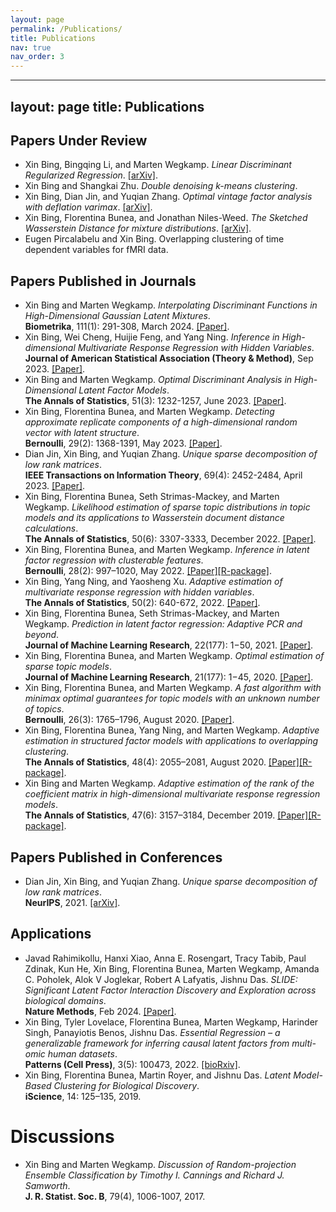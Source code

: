 ```yaml
---
layout: page
permalink: /Publications/
title: Publications 
nav: true
nav_order: 3
---
```


---
layout: page
title: Publications
---

## Papers Under Review

- Xin Bing, Bingqing Li, and Marten Wegkamp. *Linear Discriminant Regularized Regression*. [[arXiv]](https://arxiv.org/abs/2402.14260).
- Xin Bing and Shangkai Zhu. *Double denoising k-means clustering*.
- Xin Bing, Dian Jin, and Yuqian Zhang. *Optimal vintage factor analysis with deflation varimax*. [[arXiv]](https://arxiv.org/abs/2310.10545).
- Xin Bing, Florentina Bunea, and Jonathan Niles-Weed. *The Sketched Wasserstein Distance for mixture distributions*. [[arXiv]](https://arxiv.org/abs/2206.12768).
- Eugen Pircalabelu and Xin Bing. Overlapping clustering of time dependent variables for fMRI data. 

## Papers Published in Journals

- Xin Bing and Marten Wegkamp. *Interpolating Discriminant Functions in High-Dimensional Gaussian Latent Mixtures*. <br> **Biometrika**, 111(1): 291-308, March 2024. [[Paper]](https://academic.oup.com/biomet/advance-article-abstract/doi/10.1093/biomet/asad037/7192166).
- Xin Bing, Wei Cheng, Huijie Feng, and Yang Ning. *Inference in High-dimensional Multivariate Response Regression with Hidden Variables*. <br>  **Journal of American Statistical Association (Theory & Method)**, Sep 2023. [[Paper]](https://www.tandfonline.com/doi/abs/10.1080/01621459.2023.2241701).
- Xin Bing and Marten Wegkamp. *Optimal Discriminant Analysis in High-Dimensional Latent Factor Models*. <br>  **The Annals of Statistics**, 51(3): 1232-1257, June 2023. [[Paper]](https://projecteuclid.org/journals/annals-of-statistics/volume-51/issue-3/Optimal-discriminant-analysis-in-high-dimensional-latent-factor-models/10.1214/23-AOS2289.short).
- Xin Bing, Florentina Bunea, and Marten Wegkamp. *Detecting approximate replicate components of a high-dimensional random vector with latent structure*. <br>  **Bernoulli**, 29(2): 1368-1391, May 2023. [[Paper]](https://projecteuclid.org/journals/bernoulli/volume-29/issue-2/Detecting-approximate-replicate-components-of-a-high-dimensional-random-vector/10.3150/22-BEJ1502.short).
- Dian Jin, Xin Bing, and Yuqian Zhang. *Unique sparse decomposition of low rank matrices*. <br> **IEEE Transactions on Information Theory**, 69(4): 2452-2484, April 2023. [[Paper]](https://ieeexplore.ieee.org/document/9954420).
- Xin Bing, Florentina Bunea, Seth Strimas-Mackey, and Marten Wegkamp. *Likelihood estimation of sparse topic distributions in topic models and its applications to Wasserstein document distance calculations*. <br>  **The Annals of Statistics**, 50(6): 3307-3333, December 2022. [[Paper]](https://projecteuclid.org/journals/annals-of-statistics/volume-50/issue-6/Likelihood-estimation-of-sparse-topic-distributions-in-topic-models-and/10.1214/22-AOS2229.short).
- Xin Bing, Florentina Bunea, and Marten Wegkamp. *Inference in latent factor regression with clusterable features*. <br>  **Bernoulli**, 28(2): 997–1020, May 2022. [[Paper]](https://doi.org/10.3150/21-BEJ1374)[[R-package]](https://github.com/bingx1990/LoveER).
- Xin Bing, Yang Ning, and Yaosheng Xu. *Adaptive estimation of multivariate response regression with hidden variables*. <br>  **The Annals of Statistics**, 50(2): 640-672, 2022. [[Paper]](https://projecteuclid.org/journals/annals-of-statistics/volume-50/issue-2/Adaptive-estimation-in-multivariate-response-regression-with-hidden-variables/10.1214/21-AOS2059.short).
- Xin Bing, Florentina Bunea, Seth Strimas-Mackey, and Marten Wegkamp. *Prediction in latent factor regression: Adaptive PCR and beyond*. <br> **Journal of Machine Learning Research**, 22(177): 1−50, 2021. [[Paper]](https://www.jmlr.org/papers/v22/20-768.html).
- Xin Bing, Florentina Bunea, and Marten Wegkamp. *Optimal estimation of sparse topic models*. <br> **Journal of Machine Learning Research**, 21(177): 1−45, 2020. [[Paper]](https://jmlr.org/papers/volume21/20-079/20-079.pdf).
- Xin Bing, Florentina Bunea, and Marten Wegkamp. *A fast algorithm with minimax optimal guarantees for topic models with an unknown number of topics*. <br> **Bernoulli**, 26(3): 1765–1796, August 2020. [[Paper]](https://projecteuclid.org/journals/bernoulli/volume-26/issue-3/A-fast-algorithm-with-minimax-optimal-guarantees-for-topic-models/10.3150/19-BEJ1166.short).
- Xin Bing, Florentina Bunea, Yang Ning, and Marten Wegkamp. *Adaptive estimation in structured factor models with applications to overlapping clustering*. <br> **The Annals of Statistics**, 48(4): 2055–2081, August 2020. [[Paper]](https://projecteuclid.org/journals/annals-of-statistics/volume-48/issue-4/Adaptive-estimation-in-structured-factor-models-with-applications-to-overlapping/10.1214/19-AOS1877.short)[[R-package]](https://github.com/bingx1990/LoveER).
- Xin Bing and Marten Wegkamp. *Adaptive estimation of the rank of the coefficient matrix in high-dimensional multivariate response regression models*. <br> **The Annals of Statistics**, 47(6): 3157–3184, December 2019. [[Paper]](https://projecteuclid.org/journals/annals-of-statistics/volume-47/issue-6/Adaptive-estimation-of-the-rank-of-the-coefficient-matrix-in/10.1214/18-AOS1774.short)[[R-package]](https://github.com/bingx1990/STRS).

## Papers Published in Conferences

- Dian Jin, Xin Bing, and Yuqian Zhang. *Unique sparse decomposition of low rank matrices*. <br> **NeurIPS**, 2021. [[arXiv]](https://openreview.net/pdf?id=2GapPLFKvA).

## Applications

- Javad Rahimikollu, Hanxi Xiao, Anna E. Rosengart, Tracy Tabib, Paul Zdinak, Kun He, Xin Bing, Florentina Bunea, Marten Wegkamp, Amanda C. Poholek, Alok V Joglekar, Robert A Lafyatis, Jishnu Das. *SLIDE: Significant Latent Factor Interaction Discovery and Exploration across biological domains*. <br> **Nature Methods**, Feb 2024. [[Paper]](https://www.nature.com/articles/s41592-024-02175-z).
- Xin Bing, Tyler Lovelace, Florentina Bunea, Marten Wegkamp, Harinder Singh, Panayiotis Benos, Jishnu Das. *Essential Regression – a generalizable framework for inferring causal latent factors from multi-omic human datasets*. <br> **Patterns (Cell Press)**, 3(5): 100473, 2022. [[bioRxiv]](https://www.sciencedirect.com/science/article/pii/S2666389922000538).
- Xin Bing, Florentina Bunea, Martin Royer, and Jishnu Das. *Latent Model-Based Clustering for Biological Discovery*. <br> **iScience**, 14: 125–135, 2019.

# Discussions

- Xin Bing and Marten Wegkamp. *Discussion of Random-projection Ensemble Classification by Timothy I. Cannings and Richard J. Samworth*. <br>  **J. R. Statist. Soc. B**, 79(4), 1006-1007, 2017.
